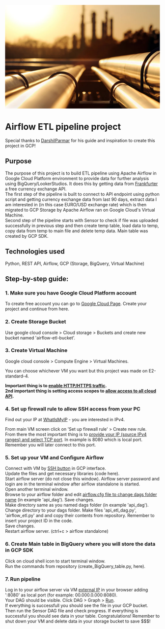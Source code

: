 
![](airflow-etl-screenshots/pipeline_picture.jpg)

# Airflow ETL pipeline project

Special thanks to [DarshilParmar](https://www.youtube.com/@DarshilParmar) for his guide and inspiration to create this project in GCP!

## Purpose

The purpose of this project is to build ETL pipeline using Apache Airflow in Google Cloud Platform environment to provide data for further analysis using BigQuery/LookerStudios. It does this by getting data from [Frankfurter](https://www.frankfurter.app/) a free currency exchange API. <br>
The first step of the pipeline is built to connect to API endpoint using python script and getting currency exchange data from last 90 days, extract data I am interested in (in this case EURO/USD exchange rate) which is then migrated to GCP Storage by Apache Airflow ran on Google Cloud's Virtual Machine. <br>
Second step of the pipeline starts with Sensor to check if file was uploaded successfully in previous step and then create temp table, load data to temp, copy data from temp to main file and delete temp data.
Main table was created by GCP SDK. <br>

## Technologies used

Python, REST API, Airflow, GCP (Storage, BigQuery, Virtual Machine)

## Step-by-step guide:

### 1. Make sure you have Google Cloud Platform account

To create free account you can go to [Google Cloud Page](https://cloud.google.com/). Create your project and continue from here.

### 2. Create Storage Bucket

Use google cloud console > Cloud storage > Buckets and create new bucket named 'airflow-etl-bucket'.

### 3. Create Virtual Machine

Google cloud console > Compute Engine > Virtual Machines. 

You can choose whichever VM you want but this project was made on E2-standard-4.

**Important thing is to [enable HTTP/HTTPS traffic](airflow-etl-screenshots/GCP-VM-firewalls.JPG).**<br>
**2nd important thing is setting access scopes to [allow access to all cloud API](airflow-etl-screenshots/GCP-access-scopes.JPG).**

### 4. Set up firewall rule to allow SSH access from your PC

Find out your IP at [WhatIsMyIP](https://www.whatismyip.com/) - you are interested in IPv4.

From main VM screen click on 'Set up firewall rule' > Create new rule.<br>
From there the most important thing is to [provide your IP (source IPv4 ranges) and select TCP port](airflow-etl-screenshots/GCP-firewall-rule.JPG). In example is 8080 which is local port. Remember you will later connect to this port.

### 5. Set up your VM and Configure Airflow

Connect with VM by [SSH button](airflow-etl-screenshots/GCP-VM-externalIPSSH.JPG) in GCP interface.<br>
Update the files and get necessary libraries (code here).<br>
Start airflow server (do not close this window). Airflow server password and login are in the terminal window after airflow standalone is started.<br>
Open another terminal window.<br>
Browse to your airflow folder and edit [airflow.cfg file to change dags folder name](airflow-etl-screenshots/airflow-cfg.JPG) (in example 'api_dag'). Save changes.<br>
Make directory same as you named dags folder (in example 'api_dag').<br>
Change directory to your dags folder. Make files 'api_etl_dag.py', 'airflow_etl.py' and  and copy their contents from repository. Remember to insert your project ID in the code. <br>
Save changes.<br>
Restart airflow server. (ctrl+c > airflow standalone)

### 6. Create Main table in BigQuery where you will store the data in GCP SDK

Click on cloud shell icon to start terminal window. <br>
Run the commands from repository (create_BigQuery_table.py, here). <br>

### 7. Run pipeline

Log in to your airflow server via VM [external IP](airflow-etl-screenshots/GCP-VM-externalIPSSH.JPG) in your browser adding ':8080' as local port (for example: 00.000.0.000:8080). <br>
Your DAG should be visible. Click DAG > Graph > [Run](airflow-etl-screenshots/airflow-dag-window.JPG).<br>
If everything is successfull you should see the file in your GCP bucket.<br>
Then run the Sensor DAG file and check progress. If everything is successful you should see data in your table.
Congratulations! Remember to shut down your VM and delete data in your storage bucket to save $$$!
